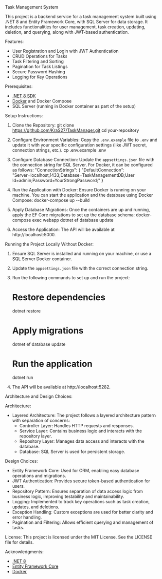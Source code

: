 Task Management System

This project is a backend service for a task management system built using .NET 8 and Entity Framework Core, with SQL Server for data storage. It includes functionalities for user management, task creation, updating, deletion, and querying, along with JWT-based authentication.

Features:
- User Registration and Login with JWT Authentication
- CRUD Operations for Tasks
- Task Filtering and Sorting
- Pagination for Task Listings
- Secure Password Hashing
- Logging for Key Operations

Prerequisites:
- [.NET 8 SDK](https://dotnet.microsoft.com/download/dotnet/8.0)
- [Docker](https://www.docker.com/get-started) and Docker Compose
- SQL Server (running in Docker container as part of the setup)

Setup Instructions:

1. Clone the Repository:
   git clone https://github.com/KraS27/TaskManager.git
   cd your-repository

2. Configure Environment Variables:
   Copy the `.env.example` file to `.env` and update it with your specific configuration settings (like JWT secret, connection strings, etc.).
   cp .env.example .env

3. Configure Database Connection:
   Update the `appsettings.json` file with the connection string for SQL Server. For Docker, it can be configured as follows:
   "ConnectionStrings": {
     "DefaultConnection": "Server=localhost,1433;Database=TaskManagementDB;User Id=admin;Password=YourStrongPassword;"
   }

4. Run the Application with Docker:
   Ensure Docker is running on your machine. You can start the application and the database using Docker Compose:
   docker-compose up --build

5. Apply Database Migrations:
   Once the containers are up and running, apply the EF Core migrations to set up the database schema:
   docker-compose exec webapp dotnet ef database update

6. Access the Application:
   The API will be available at http://localhost:5000.

Running the Project Locally Without Docker:

1. Ensure SQL Server is installed and running on your machine, or use a SQL Server Docker container.

2. Update the `appsettings.json` file with the correct connection string.

3. Run the following commands to set up and run the project:
   # Restore dependencies
   dotnet restore

   # Apply migrations
   dotnet ef database update

   # Run the application
   dotnet run

4. The API will be available at http://localhost:5282.

Architecture and Design Choices:

Architecture:
- Layered Architecture: The project follows a layered architecture pattern with separation of concerns:
  - Controller Layer: Handles HTTP requests and responses.
  - Service Layer: Contains business logic and interacts with the repository layer.
  - Repository Layer: Manages data access and interacts with the database.
  - Database: SQL Server is used for persistent storage.

Design Choices:
- Entity Framework Core: Used for ORM, enabling easy database operations and migrations.
- JWT Authentication: Provides secure token-based authentication for users.
- Repository Pattern: Ensures separation of data access logic from business logic, improving testability and maintainability.
- Logging: Implemented to track key operations such as task creation, updates, and deletions.
- Exception Handling: Custom exceptions are used for better clarity and error handling.
- Pagination and Filtering: Allows efficient querying and management of tasks.

License:
This project is licensed under the MIT License. See the LICENSE file for details.

Acknowledgments:
- [.NET 8](https://dotnet.microsoft.com/download/dotnet/8.0)
- [Entity Framework Core](https://docs.microsoft.com/en-us/ef/core/)
- [Docker](https://www.docker.com/)